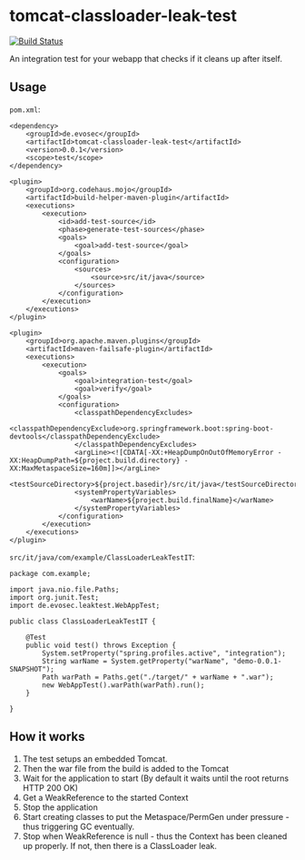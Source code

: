 # tomcat-classloader-leak-test

[![Build Status](https://travis-ci.org/evosec/tomcat-classloader-leak-test.svg?branch=develop)](https://travis-ci.org/evosec/tomcat-classloader-leak-test)

An integration test for your webapp that checks if it cleans up after itself.

## Usage

`pom.xml`:
~~~
<dependency>
    <groupId>de.evosec</groupId>
    <artifactId>tomcat-classloader-leak-test</artifactId>
    <version>0.0.1</version>
    <scope>test</scope>
</dependency>

<plugin>
    <groupId>org.codehaus.mojo</groupId>
    <artifactId>build-helper-maven-plugin</artifactId>
    <executions>
        <execution>
            <id>add-test-source</id>
            <phase>generate-test-sources</phase>
            <goals>
                <goal>add-test-source</goal>
            </goals>
            <configuration>
                <sources>
                    <source>src/it/java</source>
                </sources>
            </configuration>
        </execution>
    </executions>
</plugin>

<plugin>
    <groupId>org.apache.maven.plugins</groupId>
    <artifactId>maven-failsafe-plugin</artifactId>
    <executions>
        <execution>
            <goals>
                <goal>integration-test</goal>
                <goal>verify</goal>
            </goals>
            <configuration>
                <classpathDependencyExcludes>
                    <classpathDependencyExclude>org.springframework.boot:spring-boot-devtools</classpathDependencyExclude>
                </classpathDependencyExcludes>
                <argLine><![CDATA[-XX:+HeapDumpOnOutOfMemoryError -XX:HeapDumpPath=${project.build.directory} -XX:MaxMetaspaceSize=160m]]></argLine>
                <testSourceDirectory>${project.basedir}/src/it/java</testSourceDirectory>
                <systemPropertyVariables>
                    <warName>${project.build.finalName}</warName>
                </systemPropertyVariables>
            </configuration>
        </execution>
    </executions>
</plugin>
~~~

`src/it/java/com/example/ClassLoaderLeakTestIT`:
~~~
package com.example;

import java.nio.file.Paths;
import org.junit.Test;
import de.evosec.leaktest.WebAppTest;

public class ClassLoaderLeakTestIT {

    @Test
    public void test() throws Exception {
        System.setProperty("spring.profiles.active", "integration");
        String warName = System.getProperty("warName", "demo-0.0.1-SNAPSHOT");
        Path warPath = Paths.get("./target/" + warName + ".war");
        new WebAppTest().warPath(warPath).run();
    }

}
~~~

## How it works

1. The test setups an embedded Tomcat.
2. Then the war file from the build is added to the Tomcat
3. Wait for the application to start (By default it waits until the root returns HTTP 200 OK)
4. Get a WeakReference to the started Context
5. Stop the application
6. Start creating classes to put the Metaspace/PermGen under pressure - thus triggering GC eventually.
7. Stop when WeakReference is null - thus the Context has been cleaned up properly. If not, then there is a ClassLoader leak.
